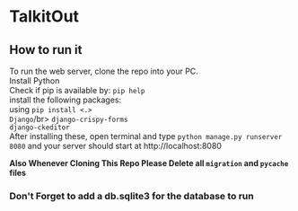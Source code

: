# TalkitOut

## How to run it

To run the web server, clone the repo into your PC. </br>
Install Python </br>
Check if pip is available by: `pip help`</br>
install the following packages:</br>
using `pip install <.>` </br>
`Django`/br>
`django-crispy-forms`</br>
`django-ckeditor`</br>
After installing these, open terminal and type `python manage.py runserver 8080`  and your server should start at http://localhost:8080

**Also Whenever Cloning This Repo Please Delete all `migration` and `pycache `files**

### Don't Forget to add a db.sqlite3 for the database to run
